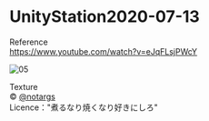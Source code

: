 # UnityStation2020-07-13

Reference<br>
https://www.youtube.com/watch?v=eJqFLsjPWcY<br>


![05](https://user-images.githubusercontent.com/10098082/130346630-d80f1816-9b97-4f57-82bf-85907c9cf44d.gif)<br>

Texture<br>
© [@notargs](https://twitter.com/notargs)<br>
Licence："煮るなり焼くなり好きにしろ"<br>
